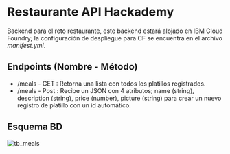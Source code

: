 # Restaurante API Hackademy

Backend para el reto restaurante, este backend estará alojado en IBM Cloud Foundry; la configuración de despliegue para CF se encuentra en el archivo _manifest.yml_.

## Endpoints (Nombre - Método)

* /meals - GET : Retorna una lista con todos los platillos registrados.
* /meals - Post : Recibe un JSON con 4 atributos; name (string), description (string), price (number), picture (string) para crear un nuevo registro de platillo con un id automático.

## Esquema BD

![tb_meals](https://i.imgur.com/jmFAt1j.png)
